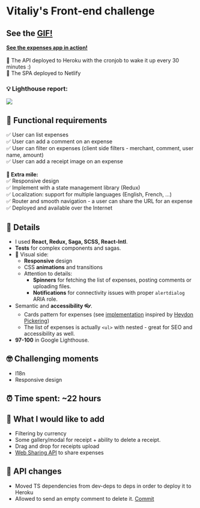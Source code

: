 # Vitaliy's Front-end challenge
## See the [GIF!](https://pleo-expenses.netlify.com/app-demo-fast.gif)
**[See the expenses app in action!](https://pleo-expenses.netlify.com)**<br/><br/>
🚄 The API deployed to Heroku with the cronjob to wake it up every 30 minutes :)<br/>
🚄 The SPA deployed to Netlify<br/>

### 💡 Lighthouse report:<br/>
![](https://pleo-expenses.netlify.com/lighthouse-report.png)<br/>


## 📝 Functional requirements
✅ User can list expenses<br />
✅ User can add a comment on an expense<br />
✅ User can filter on expenses (client side filters - merchant, comment, user name, amount)<br />
✅ User can add a receipt image on an expense<br /><br />
**💪 Extra mile:**<br />
✅ Responsive design<br />
✅ Implement with a state management library (Redux)<br />
✅ Localization: support for multiple languages (English, French, ...)<br />
✅ Router and smooth navigation - a user can share the URL for an expense<br />
✅ Deployed and available over the Internet

## 📜 Details
* I used **React, Redux, Saga, SCSS, React-Intl**.
* **Tests** for complex components and sagas.<br />
* 🎨 Visual side:<br />
  * **Responsive** design<br />
  * CSS **animations** and transitions<br />
  * Attention to details:<br />
    * **Spinners** for fetching the list of expenses, posting comments or uploading files. <br />
    * **Notifications** for connectivity issues with proper `alertdialog` ARIA role.<br />
* Semantic and **accessibility 👓**.<br />
  * Cards pattern for expenses (see [implementation](https://github.com/vstanyshevskyy/expenses-app/blob/master/frontend/src/helpers/card-click-helper.js) inspired by [Heydon Pickering](https://inclusive-components.design/cards/))<br />
  * The list of expenses is actually `<ul>` with nested - great for SEO and accessibility as well.<br />
* **97-100** in Google Lighthouse.<br />

## 🤓 Challenging moments
* I18n
* Responsive design

## ⏰ Time spent: ~22 hours

## 🤔 What I would like to add
* Filtering by currency
* Some gallery/modal for receipt + ability to delete a receipt.
* Drag and drop for receipts upload
* [Web Sharing API](https://developer.mozilla.org/en-US/docs/Web/API/Navigator/share) to share expenses

## 🤖 API changes
* Moved TS dependencies from dev-deps to deps in order to deploy it to Heroku
* Allowed to send an empty comment to delete it. [Commit](https://github.com/vstanyshevskyy/expenses-app/commit/aca61616d5c60c7717f5554cf0189e74c25aaea1)
